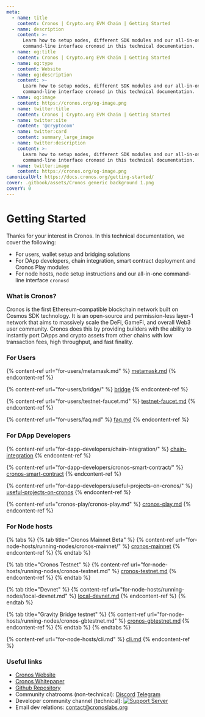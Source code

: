 ```yaml
---
meta:
  - name: title
    content: Cronos | Crypto.org EVM Chain | Getting Started
  - name: description
    content: >-
      Learn how to setup nodes, different SDK modules and our all-in-one
      command-line interface cronosd in this technical documentation.
  - name: og:title
    content: Cronos | Crypto.org EVM Chain | Getting Started
  - name: og:type
    content: Website
  - name: og:description
    content: >-
      Learn how to setup nodes, different SDK modules and our all-in-one
      command-line interface cronosd in this technical documentation.
  - name: og:image
    content: https://cronos.org/og-image.png
  - name: twitter:title
    content: Cronos | Crypto.org EVM Chain | Getting Started
  - name: twitter:site
    content: '@cryptocom'
  - name: twitter:card
    content: summary_large_image
  - name: twitter:description
    content: >-
      Learn how to setup nodes, different SDK modules and our all-in-one
      command-line interface cronosd in this technical documentation.
  - name: twitter:image
    content: https://cronos.org/og-image.png
canonicalUrl: https://docs.cronos.org/getting-started/
cover: .gitbook/assets/Cronos generic background 1.png
coverY: 0
---
```


# Getting Started

Thanks for your interest in Cronos. In this technical documentation, we cover the following:

* For users, wallet setup and bridging solutions
* For DApp developers, chain integration, smart contract deployment and Cronos Play modules
* For node hosts, node setup instructions and our all-in-one command-line interface `cronosd`

### What is Cronos?

Cronos is the first Ethereum-compatible blockchain network built on Cosmos SDK technology. It is an open-source and permission-less layer-1 network that aims to massively scale the DeFi, GameFi, and overall Web3 user community. Cronos does this by providing builders with the ability to instantly port DApps and crypto assets from other chains with low transaction fees, high throughput, and fast finality.

### For Users

{% content-ref url="for-users/metamask.md" %}
[metamask.md](for-users/metamask.md)
{% endcontent-ref %}

{% content-ref url="for-users/bridge/" %}
[bridge](for-users/bridge/)
{% endcontent-ref %}

{% content-ref url="for-users/testnet-faucet.md" %}
[testnet-faucet.md](for-users/testnet-faucet.md)
{% endcontent-ref %}

{% content-ref url="for-users/faq.md" %}
[faq.md](for-users/faq.md)
{% endcontent-ref %}

### For DApp Developers

{% content-ref url="for-dapp-developers/chain-integration/" %}
[chain-integration](for-dapp-developers/chain-integration/)
{% endcontent-ref %}

{% content-ref url="for-dapp-developers/cronos-smart-contract/" %}
[cronos-smart-contract](for-dapp-developers/cronos-smart-contract/)
{% endcontent-ref %}

{% content-ref url="for-dapp-developers/useful-projects-on-cronos/" %}
[useful-projects-on-cronos](for-dapp-developers/useful-projects-on-cronos/)
{% endcontent-ref %}

{% content-ref url="cronos-play/cronos-play.md" %}
[cronos-play.md](cronos-play/cronos-play.md)
{% endcontent-ref %}

### For Node hosts

{% tabs %}
{% tab title="Cronos Mainnet Beta" %}
{% content-ref url="for-node-hosts/running-nodes/cronos-mainnet/" %}
[cronos-mainnet](for-node-hosts/running-nodes/cronos-mainnet/)
{% endcontent-ref %}
{% endtab %}

{% tab title="Cronos Testnet" %}
{% content-ref url="for-node-hosts/running-nodes/cronos-testnet.md" %}
[cronos-testnet.md](for-node-hosts/running-nodes/cronos-testnet.md)
{% endcontent-ref %}
{% endtab %}

{% tab title="Devnet" %}
{% content-ref url="for-node-hosts/running-nodes/local-devnet.md" %}
[local-devnet.md](for-node-hosts/running-nodes/local-devnet.md)
{% endcontent-ref %}
{% endtab %}

{% tab title="Gravity Bridge testnet" %}
{% content-ref url="for-node-hosts/running-nodes/cronos-gbtestnet.md" %}
[cronos-gbtestnet.md](for-node-hosts/running-nodes/cronos-gbtestnet.md)
{% endcontent-ref %}
{% endtab %}
{% endtabs %}

{% content-ref url="for-node-hosts/cli.md" %}
[cli.md](for-node-hosts/cli.md)
{% endcontent-ref %}

### Useful links

* [Cronos Website](https://cronos.org/)
* [Cronos Whitepaper](https://whitepaper.cronos.org/)
* [Github Repository](https://github.com/crypto-org-chain/cronos)
* Community chatrooms (non-technical): [Discord](https://discord.gg/nsp9JTC) [Telegram](https://t.me/CryptoComOfficial)
* Developer community channel (technical): [![Support Server](https://img.shields.io/discord/783264383978569728.svg?color=7289da\&label=Crypto.org%C2%A0Chain)](https://discord.gg/pahqHz26q4)
* Email dev relations: [contact@cronoslabs.org](mailto:contact@cronoslabs.org)
